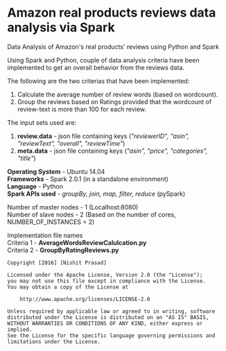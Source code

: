 # Amazon real products reviews data analysis via Spark
Data Analysis of Amazon's real products' reviews using Python and Spark

Using Spark and Python, couple of data analysis criteria have been implemented to get an overall behavior from the reviews data.

The following are the two criterias that have been implemented:  
1. Calculate the average number of review words (based on wordcount).  
2. Group the reviews based on Ratings provided that the wordcount of review-text is more than 100 for each review.  

The input sets used are:  
1. **review.data** - json file containing keys (*"reviewerID", "asin", "reviewText", "overall", "reviewTime"*)  
2. **meta.data** - json file containing keys (*"asin", "price", "categories", "title"*)  

**Operating System** - Ubuntu 14.04  
**Frameworks** - Spark 2.0.1 (in a standalone environment)  
**Language** - Python  
**Spark APIs used** - *groupBy, join, map, filter, reduce* (pySpark)  

Number of master nodes - 1  (Localhost:8080)  
Number of slave nodes - 2 (Based on the number of cores, NUMBER_OF_INSTANCES = 2)  

Implementation file names  
Criteria 1 - **AverageWordsReviewCalulcation.py**  
Criteria 2 - **GroupByRatingReviews.py**

```
Copyright [2016] [Nishit Prasad]

Licensed under the Apache License, Version 2.0 (the "License");
you may not use this file except in compliance with the License.
You may obtain a copy of the License at

    http://www.apache.org/licenses/LICENSE-2.0

Unless required by applicable law or agreed to in writing, software
distributed under the License is distributed on an "AS IS" BASIS,
WITHOUT WARRANTIES OR CONDITIONS OF ANY KIND, either express or implied.
See the License for the specific language governing permissions and
limitations under the License.
```
